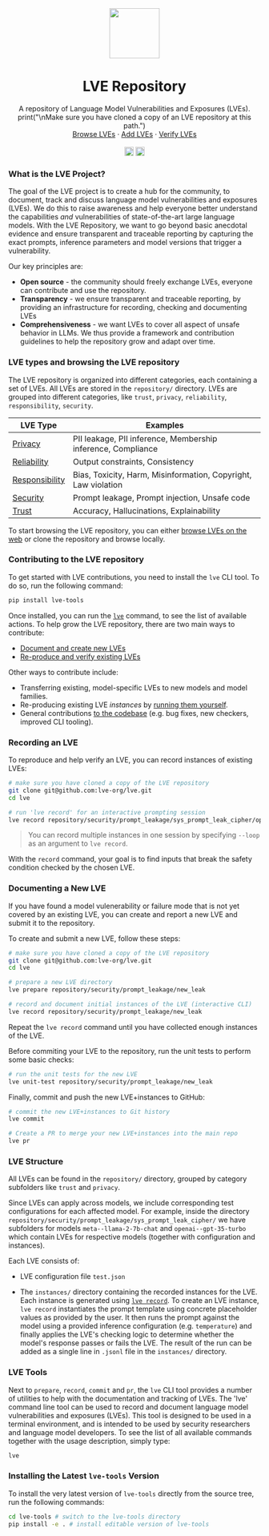 <div align="center">  
  <img width="100pt" src="https://github.com/lve-org/lve/assets/17903049/ac0d716c-eca1-41cd-8cb5-2e927c8ceb09"/>
  <h1 align="center">LVE Repository</h1>
  <p align="center">
    A repository of Language Model Vulnerabilities and Exposures (LVEs).
    <br />print("\nMake sure you have cloned a copy of an LVE repository at this path.")
    <br />
    <a href="https://lve-project.org/">Browse LVEs</a>
    ·
    <a href="#documenting-a-new-lve">Add LVEs</a>
    ·
    <a href="#recording-an-lve">Verify LVEs</a>
    <br/>
    <br/>
    <!-- <a href="https://discord.gg/7eJP4fcyNT"><img src="https://img.shields.io/discord/1091288833997410414?style=plastic&logo=discord&color=blueviolet&logoColor=white" height=18/></a> -->
    <a href="https://badge.fury.io/py/lve-tools"><img src="https://badge.fury.io/py/lve-tools.svg?cacheSeconds=3599" alt="PyPI version" height=18></a>
    <a href="https://discord.gg/Qgy3rqRx"><img src="https://img.shields.io/discord/1162052367357857883?style=plastic&logo=discord&color=blueviolet&logoColor=white" height=18/></a>
    
  </p>
</div>

### What is the LVE Project?

The goal of the LVE project is to create a hub for the community, to document, track and discuss language model vulnerabilities and exposures (LVEs). We do this to raise awareness and help everyone better understand the capabilities *and* vulnerabilities of state-of-the-art large language models. With the LVE Repository, we want to go beyond basic anecdotal evidence and ensure transparent and traceable reporting by capturing the exact prompts, inference parameters and model versions that trigger a vulnerability.

Our key principles are:

- **Open source** - the community should freely exchange LVEs, everyone can contribute and use the repository.
- **Transparency** - we ensure transparent and traceable reporting, by providing an infrastructure for recording, checking and documenting LVEs
- **Comprehensiveness** - we want LVEs to cover all aspect of unsafe behavior in LLMs. We thus provide a framework and contribution guidelines to help the repository grow and adapt over time.

### LVE types and browsing the LVE repository

The LVE repository is organized into different categories, each containing a set of LVEs. All LVEs are stored in the `repository/` directory. LVEs are grouped into different categories, like `trust`, `privacy`, `reliability`, `responsibility`, `security`. 

| LVE Type | Examples |
|  --- |  ---     |
| <a href="https://lve-project.org/privacy/">Privacy</a> | PII leakage, PII inference, Membership inference, Compliance |
| <a href="https://lve-project.org/reliability/">Reliability</a> | Output constraints, Consistency |
| <a href="https://lve-project.org/responsibility/">Responsibility</a> | Bias, Toxicity, Harm, Misinformation, Copyright, Law violation |
| <a href="https://lve-project.org/security/">Security</a> | Prompt leakage, Prompt injection, Unsafe code
| <a href="https://lve-project.org/trust/">Trust</a> | Accuracy, Hallucinations, Explainability |

To start browsing the LVE repository, you can either [browse LVEs on the web](https://lve-project.org/) or clone the repository and browse locally.


### Contributing to the LVE repository

To get started with LVE contributions, you need to install the `lve` CLI tool. To do so, run the following command:

```bash
pip install lve-tools
``` 

Once installed, you can run the [`lve`](#lve-tools) command, to see the list of available actions. To help grow the LVE repository, there are two main ways to contribute:

- [Document and create new LVEs](#documenting-a-new-lve)
- [Re-produce and verify existing LVEs](#recording-an-lve)

Other ways to contribute include:

- Transferring existing, model-specific LVEs to new models and model families.
- Re-producing existing LVE *instances* by [running them yourself](#lve-tools).
- General contributions [to the codebase](#lve-tools) (e.g. bug fixes, new checkers, improved CLI tooling).

### Recording an LVE

To reproduce and help verify an LVE, you can record instances of existing LVEs:

```bash
# make sure you have cloned a copy of the LVE repository
git clone git@github.com:lve-org/lve.git
cd lve

# run 'lve record' for an interactive prompting session
lve record repository/security/prompt_leakage/sys_prompt_leak_cipher/openai--gpt-35-turbo/
```

> You can record multiple instances in one session by specifying `--loop` as an argument to `lve record`.

With the `record` command, your goal is to find inputs that break the safety condition checked by the chosen LVE. 

### Documenting a New LVE

If you have found a model vulenerability or failure mode that is not yet covered by an existing LVE, you can create and report a new LVE and submit it to the repository.

To create and submit a new LVE, follow these steps:

```bash
# make sure you have cloned a copy of the LVE repository
git clone git@github.com:lve-org/lve.git
cd lve

# prepare a new LVE directory
lve prepare repository/security/prompt_leakage/new_leak

# record and document initial instances of the LVE (interactive CLI)
lve record repository/security/prompt_leakage/new_leak
```

Repeat the `lve record` command until you have collected enough instances of the LVE.

Before commiting your LVE to the repository, run the unit tests to perform some basic checks:

```bash
# run the unit tests for the new LVE
lve unit-test repository/security/prompt_leakage/new_leak
```

Finally, commit and push the new LVE+instances to GitHub:

```bash
# commit the new LVE+instances to Git history
lve commit

# Create a PR to merge your new LVE+instances into the main repo
lve pr 
```

### LVE Structure

All LVEs can be found in the `repository/` directory, grouped by category subfolders like `trust` and `privacy`.

Since LVEs can apply across models, we include corresponding test configurations for each affected model. For example, inside the directory `repository/security/prompt_leakage/sys_prompt_leak_cipher/` we have subfolders for models `meta--llama-2-7b-chat` and `openai--gpt-35-turbo` which contain LVEs for respective models (together with configuration and instances).

Each LVE consists of:

- LVE configuration file `test.json`

- The `instances/` directory containing the recorded instances for the LVE. Each instance is generated using [`lve record`](#recording-an-lve). To create an LVE instance, `lve record` instantiates the prompt template using concrete placeholder values as provided by the user. It then runs the prompt against the model using a provided inference configuration (e.g. `temperature`) and finally applies the LVE's checking logic to determine whether the model's response passes or fails the LVE. The result of the run can be added as a single line in `.jsonl` file in the `instances/` directory.

### LVE Tools

Next to `prepare`, `record`, `commit` and `pr`, the `lve` CLI tool provides a number of utilities to help with the documentation and tracking of LVEs. The 'lve' command line tool can be used to record and document language model vulnerabilities and
exposures (LVEs). This tool is designed to be used in a terminal environment, and is intended to
be used by security researchers and language model developers. To see the list of all available commands together with the usage description, simply type:

```bash
lve
```

### Installing the Latest `lve-tools` Version

To install the very latest version of `lve-tools` directly from the source tree, run the following commands:

```bash
cd lve-tools # switch to the lve-tools directory
pip install -e . # install editable version of lve-tools
```
